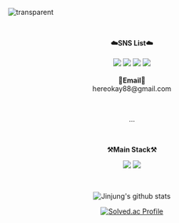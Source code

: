 ![transparent](https://capsule-render.vercel.app/api?type=transparent&fontColor=703ee5&text=JinJung's%20GitHub%20&height=150&fontSize=60&desc=Welcome!&descAlignY=75&descAlign=60)

<br>

<p align="center">
    <Strong>☁️SNS List☁️</Strong><br><br>
    <a href="https://velog.io/@hereokay" target="_blank"><img src="https://img.shields.io/badge/Velog-20C997?style=flat-square&logo=Velog&logoColor=white"/></a>
  <a href="https://medium.com/@hereokay88" target="_blank"><img src="https://img.shields.io/badge/medium-000000?style=flat-square&logo=Velog&logoColor=white"/></a>
  <a href="https://twitter.com/hereokay88" target="_blank"><img src="https://img.shields.io/badge/Twitter-1D9BF0?style=flat-square&logo=Twitter&logoColor=white"/></a>
   <a href="https://hits.seeyoufarm.com"><img src="https://hits.seeyoufarm.com/api/count/incr/badge.svg?url=https%3A%2F%2Fgithub.com%2Fhereokay&count_bg=%2379C83D&title_bg=%23555555&icon=&icon_color=%23E7E7E7&title=hits&edge_flat=false"/></a>
<br><br>
<Strong>📧Email📧</Strong><br>hereokay88@gmail.com<br>

</p>

<br>

<p align="center">
    ...
</p>

<br>

<p align="center">
    <Strong>⚒️Main Stack⚒️</Strong><br>
</p>

<p align="center" display="inline-block">
    <img src="https://img.shields.io/badge/JAVA-007396?style=for-the-badge&logo=java&logoColor=white"> 
    <img src="https://img.shields.io/badge/SpringBoot-6DB33F?style=for-the-badge&logo=SpringBoot&logoColor=white">
</p>

<br>

<div align="center">

![Jinjung's github stats](https://github-readme-stats.vercel.app/api?username=hereokay&show_icons=true)

[![Solved.ac Profile](http://mazassumnida.wtf/api/generate_badge?boj=hereokay)](https://solved.ac/hereokay)
</div>
